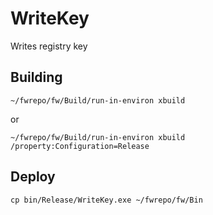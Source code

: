 # WriteKey

Writes registry key

## Building

	~/fwrepo/fw/Build/run-in-environ xbuild

or

	~/fwrepo/fw/Build/run-in-environ xbuild /property:Configuration=Release

## Deploy

	cp bin/Release/WriteKey.exe ~/fwrepo/fw/Bin
